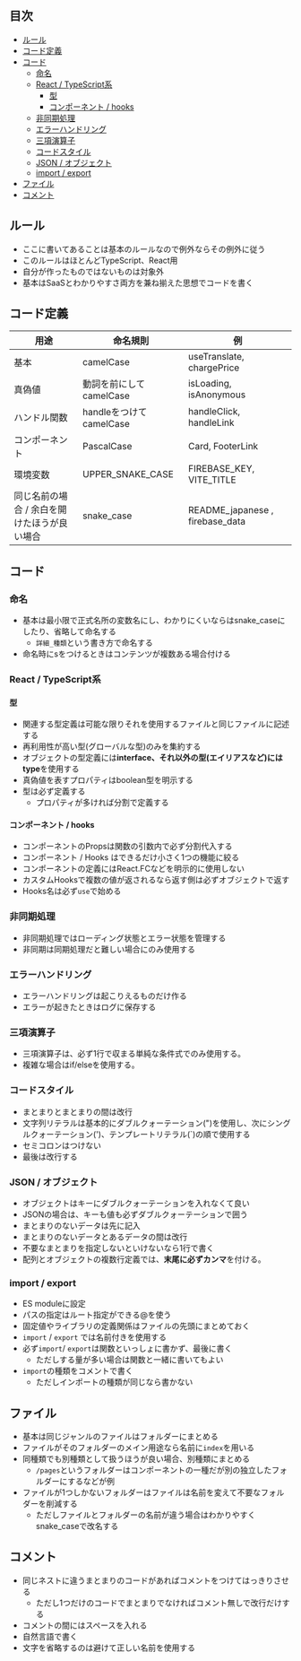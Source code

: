 ## 目次
- [ルール](#ルール)
- [コード定義](#コード定義)
- [コード](#コード)
  - [命名](#命名)
  - [React / TypeScript系](#react--typescript系)
    - [型](#型)
    - [コンポーネント / hooks](#コンポーネント--hooks)
  - [非同期処理](#非同期処理)
  - [エラーハンドリング](#エラーハンドリング)
  - [三項演算子](#三項演算子)
  - [コードスタイル](#コードスタイル)
  - [JSON / オブジェクト](#json--オブジェクト)
  - [import / export](#import--export)
- [ファイル](#ファイル)
- [コメント](#コメント)

## ルール
- ここに書いてあることは基本のルールなので例外ならその例外に従う
- このルールはほとんどTypeScript、React用
- 自分が作ったものではないものは対象外
- 基本はSaaSとわかりやすさ両方を兼ね揃えた思想でコードを書く

## コード定義
| 用途 | 命名規則 | 例 |
|-|-|-|
| 基本 | camelCase | useTranslate, chargePrice |
| 真偽値 | 動詞を前にしてcamelCase| isLoading, isAnonymous |
| ハンドル関数 | handleをつけてcamelCase | handleClick, handleLink |
| コンポーネント | PascalCase | Card, FooterLink |
| 環境変数 | UPPER_SNAKE_CASE | FIREBASE_KEY, VITE_TITLE |
| 同じ名前の場合 / 余白を開けたほうが良い場合 | snake_case | README_japanese , firebase_data |

## コード
### 命名
- 基本は最小限で正式名所の変数名にし、わかりにくいならはsnake_caseにしたり、省略して命名する
  - `詳細_種類`という書き方で命名する
- 命名時にsをつけるときはコンテンツが複数ある場合付ける

### React / TypeScript系
#### 型
- 関連する型定義は可能な限りそれを使用するファイルと同じファイルに記述する
- 再利用性が高い型(グローバルな型)のみを集約する
- オブジェクトの型定義には**interface、それ以外の型(エイリアスなど)にはtype**を使用する
- 真偽値を表すプロパティはboolean型を明示する
- 型は必ず定義する
  - プロパティが多ければ分割で定義する

#### コンポーネント / hooks
- コンポーネントのPropsは関数の引数内で必ず分割代入する
- コンポーネント / Hooks はできるだけ小さく1つの機能に絞る
- コンポーネントの定義にはReact.FCなどを明示的に使用しない
- カスタムHooksで複数の値が返されるなら返す側は必ずオブジェクトで返す
- Hooks名は必ず`use`で始める

### 非同期処理
- 非同期処理ではローディング状態とエラー状態を管理する
- 非同期は同期処理だと難しい場合にのみ使用する

### エラーハンドリング
- エラーハンドリングは起こりえるものだけ作る
- エラーが起きたときはログに保存する

### 三項演算子
- 三項演算子は、必ず1行で収まる単純な条件式でのみ使用する。
- 複雑な場合はif/elseを使用する。

### コードスタイル
- まとまりとまとまりの間は改行
- 文字列リテラルは基本的にダブルクォーテーション(")を使用し、次にシングルクォーテーション(')、テンプレートリテラル(`)の順で使用する
- セミコロンはつけない
- 最後は改行する

### JSON / オブジェクト
- オブジェクトはキーにダブルクォーテーションを入れなくて良い
- JSONの場合は、キーも値も必ずダブルクォーテーションで囲う
- まとまりのないデータは先に記入
- まとまりのないデータとあるデータの間は改行
- 不要なまとまりを指定しないといけないなら1行で書く
- 配列とオブジェクトの複数行定義では、**末尾に必ずカンマ**を付ける。

### import / export
- ES moduleに設定
- パスの指定はルート指定ができる@を使う
- 固定値やライブラリの定義関係はファイルの先頭にまとめておく
- `import` / `export` では名前付きを使用する
- 必ず`import`/ `export`は関数といっしょに書かず、最後に書く
  - ただしする量が多い場合は関数と一緒に書いてもよい
- `import`の種類をコメントで書く
  - ただしインポートの種類が同じなら書かない

## ファイル
- 基本は同じジャンルのファイルはフォルダーにまとめる
- ファイルがそのフォルダーのメイン用途なら名前に`index`を用いる
- 同種類でも別種類として扱うほうが良い場合、別種類にまとめる
  - `/pages`というフォルダーはコンポーネントの一種だが別の独立したフォルダーにするなどが例
- ファイルが1つしかないフォルダーはファイルは名前を変えて不要なフォルダーを削減する
  - ただしファイルとフォルダーの名前が違う場合はわかりやすくsnake_caseで改名する

## コメント
- 同じネストに違うまとまりのコードがあればコメントをつけてはっきりさせる
  - ただし1つだけのコードでまとまりでなければコメント無しで改行だけする
- コメントの間にはスペースを入れる
- 自然言語で書く
- 文字を省略するのは避けて正しい名前を使用する
